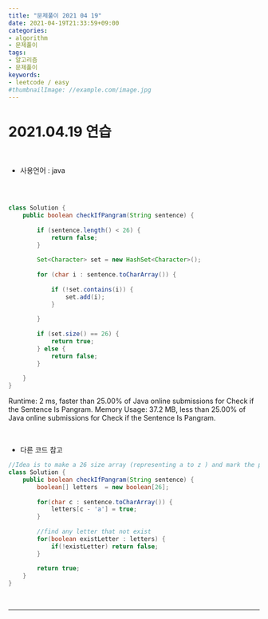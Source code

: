 ```yaml
---
title: "문제풀이 2021 04 19"
date: 2021-04-19T21:33:59+09:00
categories:
- algorithm
- 문제풀이
tags:
- 알고리즘
- 문제풀이
keywords:
- leetcode / easy
#thumbnailImage: //example.com/image.jpg
---
```


<!--more-->
# 2021.04.19 연습

&nbsp;

- 사용언어 : java   

&nbsp;


```java

class Solution {
    public boolean checkIfPangram(String sentence) {
        
        if (sentence.length() < 26) {
            return false;
        }
        
        Set<Character> set = new HashSet<Character>();
        
        for (char i : sentence.toCharArray()) {
            
            if (!set.contains(i)) {
                set.add(i);
            }
            
        }
        
        if (set.size() == 26) {
            return true;
        } else {
            return false;
        }
        
    }
}

```

Runtime: 2 ms, faster than 25.00% of Java online submissions for Check if the Sentence Is Pangram.
Memory Usage: 37.2 MB, less than 25.00% of Java online submissions for Check if the Sentence Is Pangram.

&nbsp;

- 다른 코드 참고

```java
//Idea is to make a 26 size array (representing a to z ) and mark the presence of character in it.
class Solution {
    public boolean checkIfPangram(String sentence) {
        boolean[] letters  = new boolean[26];
        
        for(char c : sentence.toCharArray()) {
            letters[c - 'a'] = true;
        }
        
        //find any letter that not exist
        for(boolean existLetter : letters) {
            if(!existLetter) return false;
        }
        
        return true;
    }
}

```


&nbsp;

-----